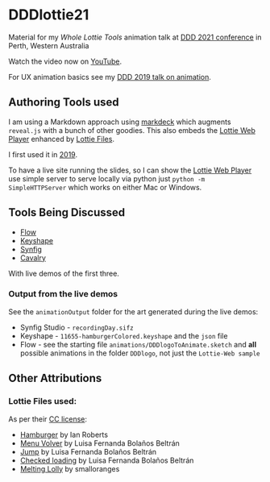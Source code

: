# DDDlottie21

Material for my _Whole Lottie Tools_ animation talk at [DDD 2021 conference][ddd] in Perth, Western Australia

Watch the video now on [YouTube][video].

For UX animation basics see my [DDD 2019 talk on animation][ddd19].

## Authoring Tools used
I am using a Markdown approach using [markdeck][md] which augments `reveal.js` with a bunch of other goodies. This also embeds the [Lottie Web Player][lottieWeb] enhanced by [Lottie Files][lottiefiles].

I first used it in [2019][ddd19].

To have a live site running the slides, so I can show the [Lottie Web Player][lottieWeb] 
use simple server to serve locally via python just `python -m SimpleHTTPServer` which works on either Mac or Windows.

## Tools Being Discussed
- [Flow]
- [Keyshape]
- [Synfig]
- [Cavalry]

With live demos of the first three.

### Output from the live demos

See the `animationOutput` folder for the art generated during the live demos:

- Synfig Studio - `recordingDay.sifz`
- Keyshape - `11655-hamburgerColored.keyshape` and the `json` file
- Flow - see the starting file `animations/DDDlogoToAnimate.sketch` and **all** possible animations in the folder `DDDlogo`, not just the `Lottie-Web sample`

## Other Attributions

### Lottie Files used:

As per their [CC license][lottieCC]: 

- [Hamburger][11655] by Ian Roberts
- [Menu Volver][926] by Luisa Fernanda Bolaños Beltrán
- [Jump][8103] by Luisa Fernanda Bolaños Beltrán
- [Checked loading][961] by Luisa Fernanda Bolaños Beltrán
- [Melting Lolly][69998] by smalloranges

[926]: https://lottiefiles.com/926-menu-volver
[961]: https://lottiefiles.com/961-checked-loading
[8103]: https://lottiefiles.com/8103-jump
[11655]: https://lottiefiles.com/11655-hamburger
[69998]: https://lottiefiles.com/69998-melting-lolly
[ddd]: https://dddperth.com/
[md]: https://github.com/arnehilmann/markdeck
[ddd19]:  https://www.youtube.com/watch?v=D1WSsEfkI0k
[lottieWeb]: https://lottiefiles.com/web-player
[lottieCC]: https://lottiefiles.com/page/license
[lottiefiles]: https://lottiefiles.com/
[Flow]: https://createwithflow.com/
[Cavalry]: https://cavalry.scenegroup.co/
[Synfig]: https://www.synfig.org/
[Keyshape]: https://www.keyshapeapp.com/
[video]: https://www.youtube.com/watch?v=jPVDOcqQAag


